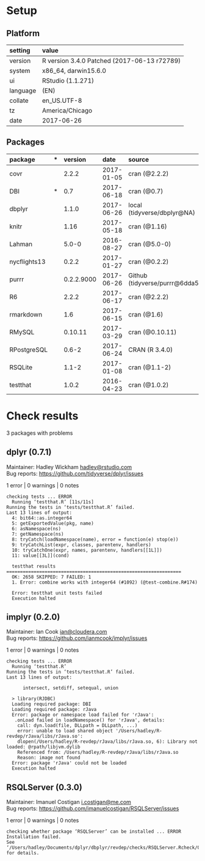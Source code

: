 # Setup

## Platform

|setting  |value                                       |
|:--------|:-------------------------------------------|
|version  |R version 3.4.0 Patched (2017-06-13 r72789) |
|system   |x86_64, darwin15.6.0                        |
|ui       |RStudio (1.1.271)                           |
|language |(EN)                                        |
|collate  |en_US.UTF-8                                 |
|tz       |America/Chicago                             |
|date     |2017-06-26                                  |

## Packages

|package      |*  |version    |date       |source                           |
|:------------|:--|:----------|:----------|:--------------------------------|
|covr         |   |2.2.2      |2017-01-05 |cran (@2.2.2)                    |
|DBI          |*  |0.7        |2017-06-18 |cran (@0.7)                      |
|dbplyr       |   |1.1.0      |2017-06-26 |local (tidyverse/dbplyr@NA)      |
|knitr        |   |1.16       |2017-05-18 |cran (@1.16)                     |
|Lahman       |   |5.0-0      |2016-08-27 |cran (@5.0-0)                    |
|nycflights13 |   |0.2.2      |2017-01-27 |cran (@0.2.2)                    |
|purrr        |   |0.2.2.9000 |2017-06-26 |Github (tidyverse/purrr@6dda577) |
|R6           |   |2.2.2      |2017-06-17 |cran (@2.2.2)                    |
|rmarkdown    |   |1.6        |2017-06-15 |cran (@1.6)                      |
|RMySQL       |   |0.10.11    |2017-03-29 |cran (@0.10.11)                  |
|RPostgreSQL  |   |0.6-2      |2017-06-24 |CRAN (R 3.4.0)                   |
|RSQLite      |   |1.1-2      |2017-01-08 |cran (@1.1-2)                    |
|testthat     |   |1.0.2      |2016-04-23 |cran (@1.0.2)                    |

# Check results
3 packages with problems

## dplyr (0.7.1)
Maintainer: Hadley Wickham <hadley@rstudio.com>  
Bug reports: https://github.com/tidyverse/dplyr/issues

1 error  | 0 warnings | 0 notes

```
checking tests ... ERROR
  Running ‘testthat.R’ [11s/11s]
Running the tests in ‘tests/testthat.R’ failed.
Last 13 lines of output:
  4: bit64::as.integer64
  5: getExportedValue(pkg, name)
  6: asNamespace(ns)
  7: getNamespace(ns)
  8: tryCatch(loadNamespace(name), error = function(e) stop(e))
  9: tryCatchList(expr, classes, parentenv, handlers)
  10: tryCatchOne(expr, names, parentenv, handlers[[1L]])
  11: value[[3L]](cond)
  
  testthat results ================================================================
  OK: 2658 SKIPPED: 7 FAILED: 1
  1. Error: combine works with integer64 (#1092) (@test-combine.R#174) 
  
  Error: testthat unit tests failed
  Execution halted
```

## implyr (0.2.0)
Maintainer: Ian Cook <ian@cloudera.com>  
Bug reports: https://github.com/ianmcook/implyr/issues

1 error  | 0 warnings | 0 notes

```
checking tests ... ERROR
  Running ‘testthat.R’
Running the tests in ‘tests/testthat.R’ failed.
Last 13 lines of output:
  
      intersect, setdiff, setequal, union
  
  > library(RJDBC)
  Loading required package: DBI
  Loading required package: rJava
  Error: package or namespace load failed for 'rJava':
   .onLoad failed in loadNamespace() for 'rJava', details:
    call: dyn.load(file, DLLpath = DLLpath, ...)
    error: unable to load shared object '/Users/hadley/R-revdep/rJava/libs/rJava.so':
    dlopen(/Users/hadley/R-revdep/rJava/libs/rJava.so, 6): Library not loaded: @rpath/libjvm.dylib
    Referenced from: /Users/hadley/R-revdep/rJava/libs/rJava.so
    Reason: image not found
  Error: package 'rJava' could not be loaded
  Execution halted
```

## RSQLServer (0.3.0)
Maintainer: Imanuel Costigan <i.costigan@me.com>  
Bug reports: https://github.com/imanuelcostigan/RSQLServer/issues

1 error  | 0 warnings | 0 notes

```
checking whether package ‘RSQLServer’ can be installed ... ERROR
Installation failed.
See ‘/Users/hadley/Documents/dplyr/dbplyr/revdep/checks/RSQLServer.Rcheck/00install.out’ for details.
```

